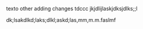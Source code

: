 texto other 
adding changes
tdccc
jkjdlijlaskjdksjdlks;;l

dk;lsakdlkd;laks;dlkl;askd;las,mm,m.m.faslmf

